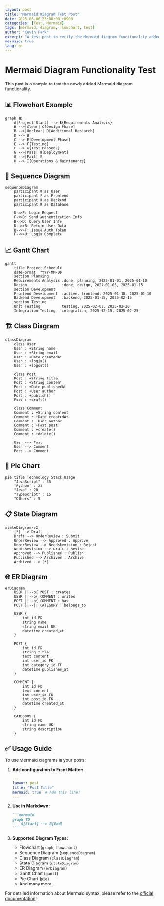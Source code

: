 ```yaml
---
layout: post
title: "Mermaid Diagram Test Post"
date: 2025-06-06 23:00:00 +0900
categories: [Test, Mermaid]
tags: [mermaid, diagram, flowchart, test]
author: "Kevin Park"
excerpt: "A test post to verify the Mermaid diagram functionality added to the site."
mermaid: true
lang: en
---
```


# Mermaid Diagram Functionality Test

This post is a sample to test the newly added Mermaid diagram functionality.

## 📊 Flowchart Example

```mermaid
graph TD
    A[Project Start] --> B{Requirements Analysis}
    B -->|Clear| C[Design Phase]
    B -->|Unclear| D[Additional Research]
    D --> B
    C --> E[Development Phase]
    E --> F[Testing]
    F --> G{Test Passed?}
    G -->|Pass| H[Deployment]
    G -->|Fail| E
    H --> I[Operations & Maintenance]
```

## 🔄 Sequence Diagram

```mermaid
sequenceDiagram
    participant U as User
    participant F as Frontend
    participant B as Backend
    participant D as Database

    U->>F: Login Request
    F->>B: Send Authentication Info
    B->>D: Query User Info
    D-->>B: Return User Data
    B-->>F: Issue Auth Token
    F-->>U: Login Complete
```

## 📈 Gantt Chart

```mermaid
gantt
    title Project Schedule
    dateFormat  YYYY-MM-DD
    section Planning
    Requirements Analysis :done, planning, 2025-01-01, 2025-01-10
    Design                :done, design, 2025-01-05, 2025-01-15
    section Development
    Frontend Development  :active, frontend, 2025-01-10, 2025-02-10
    Backend Development   :backend, 2025-01-15, 2025-02-15
    section Testing
    Unit Testing         :testing, 2025-02-01, 2025-02-20
    Integration Testing  :integration, 2025-02-15, 2025-02-25
```

## 🏗️ Class Diagram

```mermaid
classDiagram
    class User
    User : +String name
    User : +String email
    User : +Date createdAt
    User : +login()
    User : +logout()
    
    class Post
    Post : +String title
    Post : +String content
    Post : +Date publishedAt
    Post : +User author
    Post : +publish()
    Post : +draft()
    
    class Comment
    Comment : +String content
    Comment : +Date createdAt
    Comment : +User author
    Comment : +Post post
    Comment : +create()
    Comment : +delete()
    
    User --> Post
    User --> Comment
    Post --> Comment
```

## 🔢 Pie Chart

```mermaid
pie title Technology Stack Usage
    "JavaScript" : 35
    "Python" : 25
    "Java" : 20
    "TypeScript" : 15
    "Others" : 5
```

## 📋 State Diagram

```mermaid
stateDiagram-v2
    [*] --> Draft
    Draft --> UnderReview : Submit
    UnderReview --> Approved : Approve
    UnderReview --> NeedsRevision : Reject
    NeedsRevision --> Draft : Revise
    Approved --> Published : Publish
    Published --> Archived : Archive
    Archived --> [*]
```

## 🌐 ER Diagram

```mermaid
erDiagram
    USER ||--o{ POST : creates
    USER ||--o{ COMMENT : writes
    POST ||--o{ COMMENT : has
    POST }|--|| CATEGORY : belongs_to
    
    USER {
        int id PK
        string name
        string email UK
        datetime created_at
    }
    
    POST {
        int id PK
        string title
        text content
        int user_id FK
        int category_id FK
        datetime published_at
    }
    
    COMMENT {
        int id PK
        text content
        int user_id FK
        int post_id FK
        datetime created_at
    }
    
    CATEGORY {
        int id PK
        string name UK
        string description
    }
```

## ✅ Usage Guide

To use Mermaid diagrams in your posts:

1. **Add configuration to Front Matter:**
   ```yaml
   ---
   layout: post
   title: "Post Title"
   mermaid: true  # Add this line!
   ---
   ```

2. **Use in Markdown:**
   ````markdown
   ```mermaid
   graph TD
       A[Start] --> B[End]
   ```
   ````

3. **Supported Diagram Types:**
   - Flowchart (`graph`, `flowchart`)
   - Sequence Diagram (`sequenceDiagram`)
   - Class Diagram (`classDiagram`)
   - State Diagram (`stateDiagram`)
   - ER Diagram (`erDiagram`)
   - Gantt Chart (`gantt`)
   - Pie Chart (`pie`)
   - And many more...

For detailed information about Mermaid syntax, please refer to the [official documentation](https://mermaid.js.org/)!